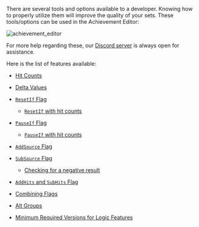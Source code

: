 There are several tools and options available to a developer. Knowing how to properly utilize them will improve the quality of your sets. These tools/options can be used in the Achievement Editor:

![achievement_editor](https://user-images.githubusercontent.com/45054151/128662028-74e64baf-46ff-4c9f-9837-3684bfb42ad8.png)

For more help regarding these, our [Discord server](https://discord.gg/dq2E4hE) is always open for assistance.

Here is the list of features available:

- <a name="hit-counts"></a>[Hit Counts](Hit-Counts)

- <a name="delta-values"></a>[Delta Values](Delta-Values)

- <a name="resetif"></a>[`ResetIf` Flag](ResetIf-Flag)
    - <a name="resetif-with-hit-counts"></a>[`ResetIf` with hit counts](ResetIf-Flag#resetif-with-hit-counts)

- <a name="pauseif"></a>[`PauseIf` Flag](PauseIf-Flag)
    - <a name="pauseif-with-hit-counts"></a>[`PauseIf` with hit counts](PauseIf-Flag#pauseif-with-hit-counts)

- <a name="addsource"></a>[`AddSource` Flag](AddSource-Flag)

- <a name="subsource"></a>[`SubSource` Flag](SubSource-Flag)
    - <a name="checking-for-a-negative-result"></a>[Checking for a negative result](SubSource-Flag#checking-for-a-negative-result)

- <a name="addhits"></a>[`AddHits` and `SubHits` Flag](AddHits-and-SubHits-Flag)

- <a name="combining-flags"></a>[Combining Flags](Combining-Flags)

- <a name="alt-groups"></a>[Alt Groups](Alt-Groups)

- <a name="minimum-required-versions"></a>[Minimum Required Versions for Logic Features](Minimum-Required-Versions-for-Logic-Features)
